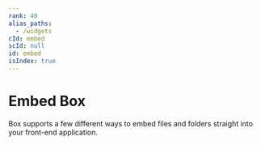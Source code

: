 ```yaml
---
rank: 40
alias_paths:
  - /widgets
cId: embed
scId: null
id: embed
isIndex: true
---
```

# Embed Box

Box supports a few different ways to embed files and folders straight into your front-end application.
